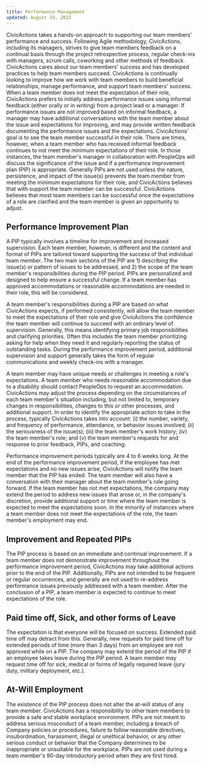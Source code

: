 ```yaml
---
title: Performance Management
updated: August 19, 2022
---
```


CivicActions takes a hands-on approach to supporting our team members' performance and success. Following Agile methodology, CivicActions, including its managers, strives to give team members feedback on a continual basis through the project retrospective process, regular check-ins with managers, scrum calls, coworking and other methods of feedback. CivicActions cares about our team members' success and has developed practices to help team members succeed. CivicActions is continually looking to improve how we work with team members to build beneficial relationships, manage performance, and support team members' success.
When a team member does not meet the expectation of their role, CivicActions prefers to initially address performance issues using informal feedback (either orally or in writing) from a project lead or a manager. If performance issues are not improved based on informal feedback, a manager may have additional conversations with the team member about the issue and expectations for improving, and may provide written feedback documenting the performance issues and the expectations.
CivicActions' goal is to see the team member successful in their role. There are times, however, when a team member who has received informal feedback continues to not meet the minimum expectations of their role. In those instances, the team member's manager in collaboration with PeopleOps will discuss the significance of the issue and if a performance improvement plan (PIP) is appropriate. Generally PIPs are not used unless the nature, persistence, and impact of the issue(s) prevents the team member from meeting the minimum expectations for their role, and CivicActions believes that with support the team member can be successful. CivicActions believes that most team members can be successful once the expectations of a role are clarified and the team member is given an opportunity to adjust.

## Performance Improvement Plan

A PIP typically involves a timeline for improvement and increased supervision. Each team member, however, is different and the content and format of PIPs are tailored toward supporting the success of that individual team member. The two main sections of the PIP are 1) describing the issue(s) or pattern of issues to be addressed, and 2) the scope of the team member's responsibilities during the PIP period. PIPs are personalized and designed to help ensure a successful change. If a team member has approved accommodations or reasonable accommodations are needed in their role, this will be considered.

A team member's responsibilities during a PIP are based on what CivicActions expects, if performed consistently, will allow the team member to meet the expectations of their role and give CivicActions the confidence the team member will continue to succeed with an ordinary level of supervision. Generally, this means identifying primary job responsibilities and clarifying priorities. Often this includes the team member prioritizing asking for help when they need it and regularly reporting the status of outstanding tasks. During the performance improvement period, additional supervision and support generally takes the form of regular communications and weekly check-ins with a manager.

A team member may have unique needs or challenges in meeting a role's expectations. A team member who needs reasonable accommodation due to a disability should contact PeopleOps to request an accommodation. CivicActions may adjust the process depending on the circumstances of each team member's situation including, but not limited to, temporary changes in responsibilities, changes to this or other processes, and additional support. In order to identify the appropriate action to take in the process, typically CivicActions takes into account: (i) the number, variety, and frequency of performance, attendance, or behavior issues involved; (ii) the seriousness of the issue(s); (iii) the team member's work history; (iv) the team member's role; and (v) the team member's requests for and response to prior feedback, PIPs, and coaching.

Performance improvement periods typically are 4 to 6 weeks long. At the end of the performance improvement period, if the employee has met expectations and no new issues arise, CivicActions will notify the team member that the PIP has ended. The team member will also have a conversation with their manager about the team member's role going forward. If the team member has not met expectations, the company may extend the period to address new issues that arose or, in the company's discretion, provide additional support or time where the team member is expected to meet the expectations soon. In the minority of instances where a team member does not meet the expectations of the role, the team member's employment may end.

## Improvement and Repeated PIPs

The PIP process is based on an immediate and continual improvement. If a team member does not demonstrate improvement throughout the performance improvement period, CivicActions may take additional actions prior to the end of the PIP. Additionally, PIPs are not intended to be frequent or regular occurrences, and generally are not used to re-address performance issues previously addressed with a team member. After the conclusion of a PIP, a team member is expected to continue to meet expectations of the role.

## Paid time off, Sick, and other forms of Leave

The expectation is that everyone will be focused on success. Extended paid time off may detract from this. Generally, new requests for paid time off for extended periods of time (more than 3 days) from an employee are not approved while on a PIP. The company may extend the period of the PIP if an employee takes leave during the PIP period. A team member may request time off for sick, medical or forms of legally required leave (jury duty, military deployment, etc.).

## At-Will Employment

The existence of the PIP process does not alter the at-will status of any team member. CivicActions has a responsibility to other team members to provide a safe and stable workplace environment. PIPs are not meant to address serious misconduct of a team member, including a breach of Company policies or procedures, failure to follow reasonable directives, insubordination, harassment, illegal or unethical behavior, or any other serious conduct or behavior that the Company determines to be inappropriate or unsuitable for the workplace. PIPs are not used during a team member's 90-day introductory period when they are first hired.
